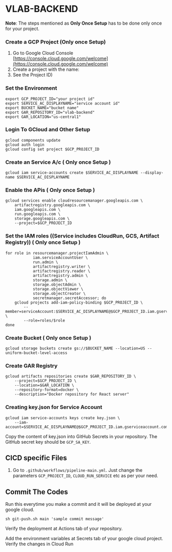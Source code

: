 # VLAB-BACKEND

**Note**:  The steps mentioned as **Only Once Setup** has to be done only once for your project.

###  Create a GCP Project  (Only once Setup)
1. Go to Google Cloud Console [https://console.cloud.google.com/welcome](https://console.cloud.google.com/welcome)
2. Create a project with the name: 
3. See the Project ID)

### Set the Environment 
```
export GCP_PROJECT_ID="your project id"
export SERVICE_AC_DISPLAYNAME="service account id"
export BUCKET_NAME="bucket name"
export GAR_REPOSITORY_ID="vlab-backend"
export GAR_LOCATION="us-central1"
```

### Login To GCloud and Other Setup 
```
gcloud components update
gcloud auth login
gcloud config set project $GCP_PROJECT_ID
```

### Create an Service A/c ( Only once Setup )
```
gcloud iam service-accounts create $SERVICE_AC_DISPLAYNAME --display-name $SERVICE_AC_DISPLAYNAME
```

### Enable the APis ( Only once Setup )
```
gcloud services enable cloudresourcemanager.googleapis.com \
    artifactregistry.googleapis.com \
    iam.googleapis.com \
    run.googleapis.com \
    storage.googleapis.com \
    --project=$GCP_PROJECT_ID
```

### Set the IAM roles ((Service includes CloudRun, GCS, Artifact Registry)) ( Only once Setup )
```
for role in resourcemanager.projectIamAdmin \
            iam.serviceAccountUser \
            run.admin \
            artifactregistry.writer \
            artifactregistry.reader \
            artifactregistry.admin \
            storage.admin \
            storage.objectAdmin \
            storage.objectViewer \
            storage.objectCreator \
            secretmanager.secretAccessor; do
    gcloud projects add-iam-policy-binding $GCP_PROJECT_ID \
        --member=serviceAccount:$SERVICE_AC_DISPLAYNAME@$GCP_PROJECT_ID.iam.gserviceaccount.com \
        --role=roles/$role
done
```

### Create Bucket ( Only once Setup )
```
gcloud storage buckets create gs://$BUCKET_NAME --location=US --uniform-bucket-level-access
```

### Create GAR Registry 
```
gcloud artifacts repositories create $GAR_REPOSITORY_ID \
    --project=$GCP_PROJECT_ID \
    --location=$GAR_LOCATION \
    --repository-format=docker \
    --description="Docker repository for React server"
```

### Creating key.json for Service Account 
```
gcloud iam service-accounts keys create key.json \
    --iam-account=$SERVICE_AC_DISPLAYNAME@$GCP_PROJECT_ID.iam.gserviceaccount.com
```
Copy the content of key.json into GitHub Secrets in your repository. The GitHub secret key should be `GCP_SA_KEY`.

## CICD specific Files
 1. Go to `.github/workflows/pipeline-main.yml`. Just change the parameters `GCP_PROJECT_ID`, `CLOUD_RUN_SERVICE` etc as per your need.


## Commit The Codes
Run this everytime you make a commit  and it will be deployed at your google cloud.
```
sh git-push.sh main 'sample commit message'
```
Verify the deployment at Actions tab of your repository.

Add the environment variables at Secrets tab of your google cloud project. Verify the changes in Cloud Run

